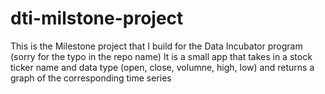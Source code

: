 # dti-milstone-project

This is the Milestone project that I build for the Data Incubator program (sorry for the typo in the repo name)
It is a small app that takes in a stock ticker name and data type (open, close, volumne, high, low) and returns a graph of the corresponding time series

